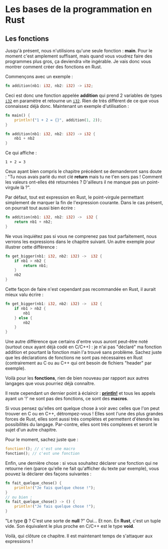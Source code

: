 # Les bases de la programmation en Rust

## Les fonctions

Jusqu'à présent, nous n'utilisions qu'une seule fonction : __main__. Pour le moment c'est amplement suffisant, mais quand vous voudrez faire des programmes plus gros, ça deviendra vite ingérable. Je vais donc vous montrer comment créer des fonctions en Rust.

Commençons avec un exemple :

```Rust
fn addition(nb1: i32, nb2: i32) -> i32;
```

Ceci est donc une fonction appelée __addition__ qui prend 2 variables de types [`i32`](https://doc.rust-lang.org/stable/std/primitive.i32.html) en paramètre et retourne un [`i32`](https://doc.rust-lang.org/stable/std/primitive.i32.html). Rien de très différent de ce que vous connaissez déjà donc. Maintenant un exemple d'utilisation :

```Rust
fn main() {
    println!("1 + 2 = {}", addition(1, 2));
}

fn addition(nb1: i32, nb2: i32) -> i32 {
    nb1 + nb2
}
```

Ce qui affiche :

```Shell
1 + 2 = 3
```

Ceux ayant bien compris le chapitre précédent se demanderont sans doute : "Tu nous avais parlé du mot clé __return__ mais tu ne t'en sers pas ! Comment les valeurs ont-elles été retournées ? D'ailleurs il ne manque pas un point-virgule là ?".

Par défaut, tout est expression en Rust, le point-virgule permettant simplement de marquer la fin de l'expression courante. Dans le cas présent, on pourrait tout aussi bien écrire :

```Rust
fn addition(nb1: i32, nb2: i32) ->  i32 {
    return nb1 + nb2;
}
```

Ne vous inquiétez pas si vous ne comprenez pas tout parfaitement, nous verrons les expressions dans le chapitre suivant. Un autre exemple pour illustrer cette différence :

```Rust
fn get_bigger(nb1: i32, nb2: i32) ->  i32 {
    if nb1 > nb2 {
        return nb1;
    }
    nb2
}
```

Cette façon de faire n'est cependant pas recommandée en Rust, il aurait mieux valu écrire :

```Rust
fn get_bigger(nb1: i32, nb2: i32) ->  i32 {
    if nb1 > nb2 {
        nb1
    } else {
        nb2
    }
}
```

Une autre différence que certains d'entre vous auront peut-être noté (surtout ceux ayant déjà codé en C/C++) : je n'ai pas "déclaré" ma fonction addition et pourtant la fonction main l'a trouvé sans problème. Sachez juste que les déclarations de fonctions ne sont pas nécessaires en Rust (contrairement au C ou au C++ qui ont besoin de fichiers "header" par exemple).

Voilà pour les __fonctions__, rien de bien nouveau par rapport aux autres langages que vous pourriez déjà connaître.

Il reste cependant un dernier point à éclaircir : [__println!__](https://doc.rust-lang.org/stable/std/macro.println.html) et tous les appels ayant un '!' ne sont pas des fonctions, ce sont des __macros__.

Si vous pensez qu'elles ont quelque chose à voir avec celles que l'on peut trouver en C ou en C++, détrompez-vous ! Elles sont l'une des plus grandes forces de Rust, elles sont aussi très complètes et permettent d'étendre les possibilités du langage. Par-contre, elles sont très complexes et seront le sujet d'un autre chapitre.

Pour le moment, sachez juste que :

```Rust
fonction!(); // c'est une macro
fonction(); // c'est une fonction
```

Enfin, une dernière chose : si vous souhaitez déclarer une fonction qui ne retourne rien (parce qu'elle ne fait qu'afficher du texte par exemple), vous pouvez la déclarer des façons suivantes :

```Rust
fn fait_quelque_chose() {
    println!("Je fais quelque chose !");
}
// ou bien :
fn fait_quelque_chose() -> () {
    println!("Je fais quelque chose !");
}
```

"Le type __()__ ? C'est une sorte de __null__ ?"
Oui... Et non. En __Rust__, c'est un tuple vide. Son équivalent le plus proche en C/C++ est le type __void__.

Voilà, qui clôture ce chapitre. Il est maintenant temps de s'attaquer aux expressions !
